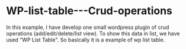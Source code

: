 # WP-list-table---Crud-operations
In this example, I have develop one small wordpress plugin of crud operations (add/edit/delete/list view). To show this data in list, we have used "WP List Table". So basically it is a example of wp list table.
